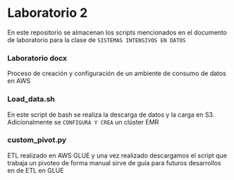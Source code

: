 # Laboratorio 2

En este repositorio se almacenan los scripts mencionados en el documento de laboratorio para la clase de 
`SISTEMAS INTENSIVOS EN DATOS`


### Laboratorio docx

Proceso de creación y configuración de un ambiente de consumo de datos en AWS

### Load_data.sh

En este script de bash se realiza la descarga de datos y la carga en S3. Adicionalmente se `CONFIGURA Y CREA` un clúster EMR


### custom_pivot.py

ETL realizado en AWS GLUE y una vez realizado descargamos el script que trabaja un pivoteo de forma manual sirve de guía para futuros desarrollos en de ETL en GLUE
